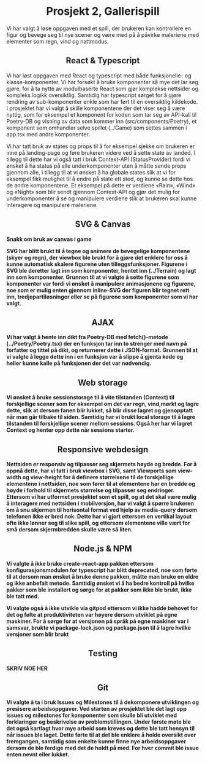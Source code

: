 ﻿# <center>Prosjekt 2, Gallerispill </center>

Vi har valgt å løse oppgaven med et spill, der brukeren kan kontrollere en figur og bevege seg til nye scener og være med på å påvirke maleriene med elementer som regn, vind og nattmodus.

## <center> React & Typescript</center>

Vi har løst oppgaven med React og typescript med både funksjonelle- og klasse-komponenter. Vi har forsøkt å bruke komponenter så mye det lar seg gjøre, for å ta nytte av modulbaserte React som gjør komplekse nettsider og kompleks logikk oversiktlig. Samtidig har typescript sørget for å gjøre rendring av sub-komponenter enkle som har ført til en oversiktlig kildekode. I prosjektet har vi valgt å skille komponentene der det viser seg å være nyttig, som for eksempel et komponent for koden som tar seg av API-kall til Poetry-DB og visning av data som kommer inn (src/components/Poetry), et komponent som omhandler selve spillet (../Game) som settes sammen i app.tsx med andre komponenter.

Vi har tatt bruk av states og props til å for eksempel sjekke om brukeren er inne på landing-page og føre brukeren videre ved å sette state av landed. I tillegg til dette har vi også tatt i bruk Context-API (StatusProvider) fordi vi ønsket å ha status på alle underkomponenter uten å måtte sende props gjennom alle, i tillegg til at vi ønsket å ha globale states slik at vi for eksempel fikk mulighet til å endre på state ett sted, og kunne se dette hos de andre komponentene. Et eksempel på dette er verdiene «Rain», «Wind» og «Night» som blir sendt gjennom Context-API og gjør det mulig for underkomponenter å se og manipulere verdiene slik at brukeren skal kunne interagere og manipulere maleriene.

## <center> SVG & Canvas</center>

<b>Snakk om bruk av canvas i game

SVG har blitt brukt til å tegne og animere de bevegelige komponentene (skyer og regn), der viewbox ble brukt for å gjøre det enklere for oss å kunne automatisk skalere figurene uten tilleggsfunksjoner. Figurene i SVG ble deretter lagt inn som komponenter, hentet inn (../Terrain) og lagt inn som komponenter. Grunnen til at vi valgte å sette figurene som komponenter var fordi vi ønsket å manipulere animasjonene og figurene, noe som er mulig enten gjennom inline-SVG der figuren blir tegnet rett inn, tredjepartiløsninger eller se på figurene som komponenter som vi har valgt.

## <center> AJAX</center>

Vi har valgt å hente inn dikt fra Poetry-DB med fetch()-metode (../Poetry/Poetry.tsx) der en funksjon tar inn to strenger med navn på forfatter og tittel på dikt, og returnerer dette i JSON-format. Grunnen til at vi valgte å legge dette inn i en funksjon var å slippe å gjenta kode og heller kunne kalle på funksjonen der det var nødvendig.

## <center>Web storage</center>

Vi ønsket å bruke sessionstorage til å vite tilstanden (Context) til forskjellige scener som for eksempel om det var regn, vind,mørkt og lagre dette, slik at dersom fanen blir lukket, så blir disse lagret og gjenopptatt når man går tilbake til siden. Samtidig har vi brukt local storage til å lagre tilstanden til forskjellige scener mellom sessions. Også her har vi lagret Context og henter opp dette når sessions starter.

## <center>Responsive webdesign</center>

Nettsiden er responsiv og tilpasser seg skjermets høyde og bredde. For å oppnå dette, har vi tatt i bruk viewbox i SVG, samt Viewports som view-width og view-height for å definere størrelsene til de forskjellige elementene i nettsiden, noe som fører til at elementene har en bredde og høyde i forhold til skjermets størrelse og tilpasser seg endringer. Ettersom vi har utformet prosjektet som et spill, og at det skal være mulig å interagere med nettsiden i mobilversjon, har vi valgt å spørre brukeren om å snu skjermen til horisontal format ved hjelp av media-query dersom telefonen ikke er bred nok. Dette har vi gjort ettersom en vertikal layout ofte ikke lønner seg til slike spill, og ettersom elementene ville vært for små dersom skjermbredden skulle være så liten.

## <center>Node.js & NPM</center>

Vi valgte å ikke bruke create-react-app pakken ettersom konfigurasjonsmodulen for typescript har blitt deprecated, noe som førte til at dersom man ønsket å bruke denne pakken, måtte man bruke en eldre og ikke anbefalt metode. Samtidig ønsket vi å ha bedre kontroll på hvilke pakker som ble installert og sørge for at pakker som ikke ble brukt, ikke ble tatt med.

Vi valgte også å ikke utvikle via gitpod ettersom vi ikke hadde behovet for det og følte at produktiviteten var høyere dersom utviklet på egne maskiner. For å sørge for at versjonen på språk på egne maskiner var i samsvar, brukte vi package-lock.json og package.json til å lagre hvilke versjoner som blir brukt

## <center>Testing</center>

<b>SKRIV NOE HER

## <center>Git</center>

Vi valgte å ta i bruk Issues og Milestones til å dekomponere utviklingen og presisere arbeidsoppgaver. Ved starten av prosjektet ble det lagt opp issues og milestones for komponenter som skulle bli utviklet med forklaringer og beskrivelse av problemstillingen. Under første møte ble det også kartlagt hvor mye arbeid som kreves og dette ble tatt hensyn til når issues ble laget. Dette førte til at det ble enklere å holde oversikt over fremgangen, samtidig som enkelte kunne finne nye arbeidsoppgaver dersom de ble ferdige med det de holdt på med. For hver commit ble issue enten nevnt eller lukket.
